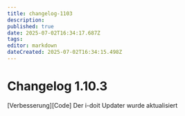 ```yaml
---
title: changelog-1103
description: 
published: true
date: 2025-07-02T16:34:17.687Z
tags: 
editor: markdown
dateCreated: 2025-07-02T16:34:15.498Z
---
```


# Changelog 1.10.3
<!-- cSpell:disable -->
<!-- markdownlint-disable MD052 -->
[Verbesserung][Code]  Der i-doit Updater wurde aktualisiert<br>
